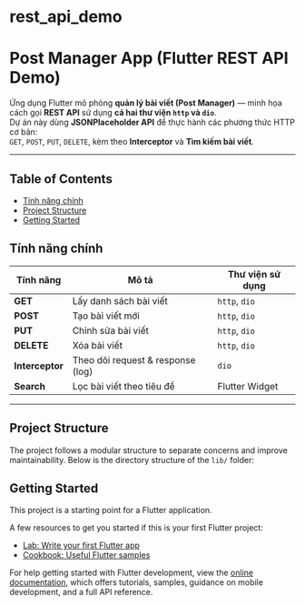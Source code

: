 # rest_api_demo
# Post Manager App (Flutter REST API Demo)

Ứng dụng Flutter mô phỏng **quản lý bài viết (Post Manager)** — minh họa cách gọi **REST API** sử dụng **cả hai thư viện `http` và `dio`**.  
Dự án này dùng **JSONPlaceholder API** để thực hành các phương thức HTTP cơ bản:  
`GET`, `POST`, `PUT`, `DELETE`, kèm theo **Interceptor** và **Tìm kiếm bài viết**.

---

## Table of Contents
- [Tính năng chính](#tính-năng-chính)
- [Project Structure](#project-structure)
- [Getting Started](#getting-started)

## Tính năng chính

| Tính năng | Mô tả | Thư viện sử dụng |
|------------|--------|------------------|
| **GET** | Lấy danh sách bài viết | `http`, `dio` |
| **POST** | Tạo bài viết mới | `http`, `dio` |
| **PUT** | Chỉnh sửa bài viết | `http`, `dio` |
| **DELETE** | Xóa bài viết | `http`, `dio` |
| **Interceptor** | Theo dõi request & response (log) | `dio` |
| **Search** | Lọc bài viết theo tiêu đề | Flutter Widget |

---

## Project Structure

The project follows a modular structure to separate concerns and improve maintainability. Below is the directory structure of the `lib/` folder:


## Getting Started

This project is a starting point for a Flutter application.

A few resources to get you started if this is your first Flutter project:

- [Lab: Write your first Flutter app](https://docs.flutter.dev/get-started/codelab)
- [Cookbook: Useful Flutter samples](https://docs.flutter.dev/cookbook)

For help getting started with Flutter development, view the
[online documentation](https://docs.flutter.dev/), which offers tutorials,
samples, guidance on mobile development, and a full API reference.
